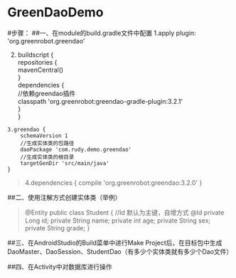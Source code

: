# GreenDaoDemo

#步骤：
##一、在module的build.gradle文件中配置
1.apply plugin: 'org.greenrobot.greendao'<br/>

2. buildscript {<br/>
      repositories {<br/>
          mavenCentral()<br/>
      }<br/>
      dependencies {<br/>
          //依赖greendao插件<br />
           classpath 'org.greenrobot:greendao-gradle-plugin:3.2.1'<br />
      }<br/>
  }<br/>
  
<pre><code>3.greendao {
    schemaVersion 1
    //生成实体类的包路径
    daoPackage 'com.rudy.demo.greendao'
    //生成实体类的根目录
    targetGenDir 'src/main/java'
}</code></pre>
  
>4.dependencies {
    compile 'org.greenrobot:greendao:3.2.0'
  }
  
##二、使用注解方式创建实体类（举例）
>@Entity
>public class Student {
>//Id 默认为主键，自增方式
>    @Id
>    private Long id;
>    private String name;
>    private int age;
>    private String sex;
>    private String grade;
>    }
    
##三、在AndroidStudio的Build菜单中进行Make Project后，在目标包中生成DaoMaster、DaoSession、StudentDao（有多少个实体类就有多少个Dao文件）

##四、在Activity中对数据库进行操作
  

